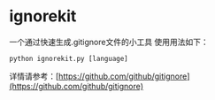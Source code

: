 # ignorekit
一个通过快速生成.gitignore文件的小工具
使用用法如下：
```
python ignorekit.py [language]
```
详情请参考：[https://github.com/github/gitignore](https://github.com/github/gitignore)

